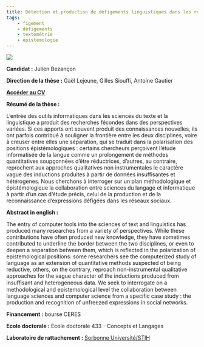 ```yaml
---
title: Détection et production de défigements linguistiques dans les réseaux sociaux assistées par les sciences participatives - fertilisation croisée entre traitement informatique et analyse linguistique
tags:
    - figement
    - défigements
    - textométrie
    - épistémologie
---
```


![](letters.jpg)

**Candidat :** Julien Bezançon

**Direction de la thèse :** Gaël Lejeune, Gilles Siouffi, Antoine Gautier

[**Accéder au CV**](../../membres/bezancon_julien)

**Résumé de la thèse :** 

 L’entrée des outils informatiques dans les sciences du texte et la linguistique a produit des recherches fécondes dans des perspectives variées. Si ces apports ont souvent produit des connaissances nouvelles, ils ont parfois contribué à souligner la frontière entre les deux disciplines, voire à creuser entre elles une séparation, qui se traduit dans la polarisation des positions épistémologiques : certains chercheurs perçoivent l’étude informatisée de la langue comme un prolongement de méthodes quantitatives soupçonnées d’être réductrices, d’autres, au contraire, reprochent aux approches qualitatives non instrumentales le caractère vague des inductions produites à partir de données insuﬀisantes et hétérogènes. Nous cherchons à interroger sur un plan méthodologique et épistémologique la collaboration entre sciences du langage et informatique à partir d’un cas d’étude précis, celui de la production et de la reconnaissance d’expressions défigées dans les réseaux sociaux.

**Abstract in english :**

 The entry of computer tools into the sciences of text and linguistics has produced many researches from a variety of perspectives. While these contributions have often produced new knowledge, they have sometimes contributed to underline the border between the two disciplines, or even to deepen a separation between them, which is reflected in the polarization of epistemological positions: some researchers see the computerized study of language as an extension of quantitative methods suspected of being reductive, others, on the contrary, reproach non-instrumental qualitative approaches for the vague character of the inductions produced from insuﬀisant and heterogeneous data. We seek to interrogate on a methodological and epistemological level the collaboration between language sciences and computer science from a specific case study : the production and recognition of unfreezed expressions in social networks.

**Financement :** bourse CERES

**Ecole doctorale :** Ecole doctorale 433 - Concepts et Langages

**Laboratoire de rattachement :** [Sorbonne Université/STIH](http://stih-sorbonne-universite.fr/)